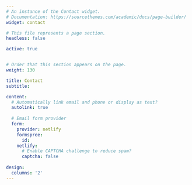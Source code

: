 ```yaml
---
# An instance of the Contact widget.
# Documentation: https://sourcethemes.com/academic/docs/page-builder/
widget: contact

# This file represents a page section.
headless: false

active: true


# Order that this section appears on the page.
weight: 130

title: Contact
subtitle:

content:
  # Automatically link email and phone or display as text?
  autolink: true
  
  # Email form provider
  form:
    provider: netlify
    formspree:
      id:
    netlify:
      # Enable CAPTCHA challenge to reduce spam?
      captcha: false
  
design:
  columns: '2'
---
```

